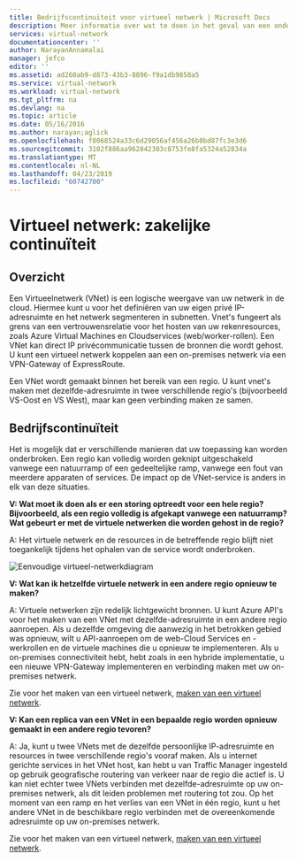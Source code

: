 ```yaml
---
title: Bedrijfscontinuïteit voor virtueel netwerk | Microsoft Docs
description: Meer informatie over wat te doen in het geval van een onderbreking van de Azure-service die invloed hebben op Azure Virtual Networks.
services: virtual-network
documentationcenter: ''
author: NarayanAnnamalai
manager: jefco
editor: ''
ms.assetid: ad260ab9-d873-43b3-8896-f9a1db9858a5
ms.service: virtual-network
ms.workload: virtual-network
ms.tgt_pltfrm: na
ms.devlang: na
ms.topic: article
ms.date: 05/16/2016
ms.author: narayan;aglick
ms.openlocfilehash: f8068524a33c6d29056af456a26b8bd87fc3e3d6
ms.sourcegitcommit: 3102f886aa962842303c8753fe8fa5324a52834a
ms.translationtype: MT
ms.contentlocale: nl-NL
ms.lasthandoff: 04/23/2019
ms.locfileid: "60742700"
---
```

# <a name="virtual-network--business-continuity"></a>Virtueel netwerk: zakelijke continuïteit

## <a name="overview"></a>Overzicht
Een Virtueelnetwerk (VNet) is een logische weergave van uw netwerk in de cloud. Hiermee kunt u voor het definiëren van uw eigen privé IP-adresruimte en het netwerk segmenteren in subnetten. Vnet's fungeert als grens van een vertrouwensrelatie voor het hosten van uw rekenresources, zoals Azure Virtual Machines en Cloudservices (web/worker-rollen). Een VNet kan direct IP privécommunicatie tussen de bronnen die wordt gehost. U kunt een virtueel netwerk koppelen aan een on-premises netwerk via een VPN-Gateway of ExpressRoute.

Een VNet wordt gemaakt binnen het bereik van een regio. U kunt vnet's maken met dezelfde-adresruimte in twee verschillende regio's (bijvoorbeeld VS-Oost en VS West), maar kan geen verbinding maken ze samen. 

## <a name="business-continuity"></a>Bedrijfscontinuïteit

Het is mogelijk dat er verschillende manieren dat uw toepassing kan worden onderbroken. Een regio kan volledig worden geknipt uitgeschakeld vanwege een natuurramp of een gedeeltelijke ramp, vanwege een fout van meerdere apparaten of services. De impact op de VNet-service is anders in elk van deze situaties.

**V: Wat moet ik doen als er een storing optreedt voor een hele regio? Bijvoorbeeld, als een regio volledig is afgekapt vanwege een natuurramp? Wat gebeurt er met de virtuele netwerken die worden gehost in de regio?**

A: Het virtuele netwerk en de resources in de betreffende regio blijft niet toegankelijk tijdens het ophalen van de service wordt onderbroken.

![Eenvoudige virtueel-netwerkdiagram](./media/virtual-network-disaster-recovery-guidance/vnet.png)

**V: Wat kan ik hetzelfde virtuele netwerk in een andere regio opnieuw te maken?**

A: Virtuele netwerken zijn redelijk lichtgewicht bronnen. U kunt Azure API's voor het maken van een VNet met dezelfde-adresruimte in een andere regio aanroepen. Als u dezelfde omgeving die aanwezig in het betrokken gebied was opnieuw, wilt u API-aanroepen om de web-Cloud Services en -werkrollen en de virtuele machines die u opnieuw te implementeren. Als u on-premises connectiviteit hebt, hebt zoals in een hybride implementatie, u een nieuwe VPN-Gateway implementeren en verbinding maken met uw on-premises netwerk.

Zie voor het maken van een virtueel netwerk, [maken van een virtueel netwerk](manage-virtual-network.md#create-a-virtual-network).

**V: Kan een replica van een VNet in een bepaalde regio worden opnieuw gemaakt in een andere regio tevoren?**

A: Ja, kunt u twee VNets met de dezelfde persoonlijke IP-adresruimte en resources in twee verschillende regio's vooraf maken. Als u internet gerichte services in het VNet host, kan hebt u van Traffic Manager ingesteld op gebruik geografische routering van verkeer naar de regio die actief is. U kan niet echter twee VNets verbinden met dezelfde-adresruimte op uw on-premises netwerk, als dit leiden problemen met routering tot zou. Op het moment van een ramp en het verlies van een VNet in één regio, kunt u het andere VNet in de beschikbare regio verbinden met de overeenkomende adresruimte op uw on-premises netwerk.

Zie voor het maken van een virtueel netwerk, [maken van een virtueel netwerk](manage-virtual-network.md#create-a-virtual-network).

